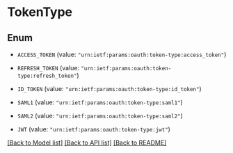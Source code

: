 # TokenType

## Enum


* `ACCESS_TOKEN` (value: `"urn:ietf:params:oauth:token-type:access_token"`)

* `REFRESH_TOKEN` (value: `"urn:ietf:params:oauth:token-type:refresh_token"`)

* `ID_TOKEN` (value: `"urn:ietf:params:oauth:token-type:id_token"`)

* `SAML1` (value: `"urn:ietf:params:oauth:token-type:saml1"`)

* `SAML2` (value: `"urn:ietf:params:oauth:token-type:saml2"`)

* `JWT` (value: `"urn:ietf:params:oauth:token-type:jwt"`)


[[Back to Model list]](../README.md#documentation-for-models) [[Back to API list]](../README.md#documentation-for-api-endpoints) [[Back to README]](../README.md)


